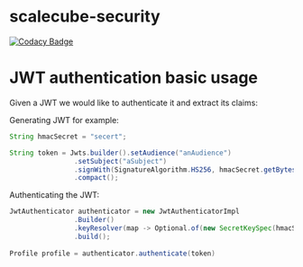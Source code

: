 # scalecube-security

[![Codacy Badge](https://api.codacy.com/project/badge/Grade/e110b177bb1b4f6aaf86a4e77fc795c5)](https://app.codacy.com/app/ScaleCube/scalecube-security?utm_source=github.com&utm_medium=referral&utm_content=scalecube/scalecube-security&utm_campaign=badger)

# JWT authentication basic usage

Given a JWT we would like to authenticate it and extract its claims:

Generating JWT for example:

``` java
String hmacSecret = "secert";

String token = Jwts.builder().setAudience("anAudience")
                .setSubject("aSubject")
                .signWith(SignatureAlgorithm.HS256, hmacSecret.getBytes())
                .compact();
```

Authenticating the JWT:
``` java
JwtAuthenticator authenticator = new JwtAuthenticatorImpl
                .Builder()
                .keyResolver(map -> Optional.of(new SecretKeySpec(hmacSecret.getBytes(), "HMACSHA256")))
                .build();
                
Profile profile = authenticator.authenticate(token)
```
 
